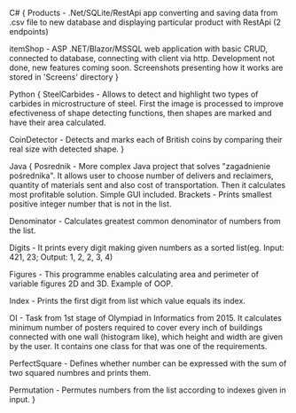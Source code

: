 C# {
  Products - .Net/SQLite/RestApi app converting and saving data from .csv file to new database and displaying particular product with RestApi (2 endpoints)

  itemShop - ASP .NET/Blazor/MSSQL web application with basic CRUD, connected to database, connecting with client via http. Development not done, new features coming soon. Screenshots presenting how it works are stored in 'Screens' directory
}

Python {
  SteelCarbides - Allows to detect and highlight two types of carbides in microstructure of steel. First the image is processed to improve efectiveness of shape
  detecting functions, then shapes are marked and have their area calculated.  

  CoinDetector - Detects and marks each of British coins by comparing their real size with detected shape.
}

Java {
  Posrednik - More complex Java project that solves "zagadnienie pośrednika". It allows user to choose number of delivers and reclaimers, quantity of materials sent and also   cost of transportation. Then it calculates most profitable solution. Simple GUI included.
  Brackets - Prints smallest positive integer number that is not in the list.

  Denominator - Calculates greatest common denominator of numbers from the list.

  Digits - It prints every digit making given numbers as a sorted list(eg. Input: 421, 23; Output: 1, 2, 2, 3, 4)

  Figures - This programme enables calculating area and perimeter of variable figures 2D and 3D. Example of OOP.

  Index - Prints the first digit from list which value equals its index.

  OI - Task from 1st stage of Olympiad in Informatics from 2015. It calculates minimum number of posters required to cover every inch of buildings connected with one wall (histogram like), which height and width are given by the user. It contains one class for that   was one of the requirements.

  PerfectSquare - Defines whether number can be expressed with the sum of two squared numbres and prints them.

  Permutation - Permutes numbers from the list according to indexes given in input.
}
